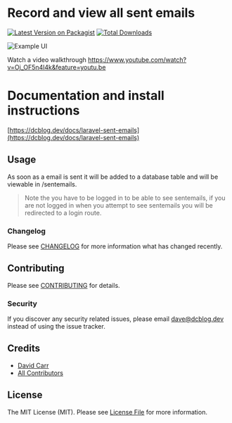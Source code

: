 # Record and view all sent emails

[![Latest Version on Packagist](https://img.shields.io/packagist/v/dcblogdev/laravel-sent-emails.svg?style=flat-square)](https://packagist.org/packages/dcblogdev/laravel-sent-emails)
[![Total Downloads](https://img.shields.io/packagist/dt/dcblogdev/laravel-sent-emails.svg?style=flat-square)](https://packagist.org/packages/dcblogdev/laravel-sent-emails)

![Example UI](https://repository-images.githubusercontent.com/279137838/610e3200-1d0e-11eb-8a39-7812708a55cd)

Watch a video walkthrough https://www.youtube.com/watch?v=Oj_OF5n4l4k&feature=youtu.be

# Documentation and install instructions 
[https://dcblog.dev/docs/laravel-sent-emails](https://dcblog.dev/docs/laravel-sent-emails)

## Usage

As soon as a email is sent it will be added to a database table and will be viewable in /sentemails.

> Note the you have to be logged in to be able to see sentemails, if you are not logged in when you attempt to see sentemails you will be redirected to a login route.

### Changelog

Please see [CHANGELOG](CHANGELOG.md) for more information what has changed recently.

## Contributing

Please see [CONTRIBUTING](CONTRIBUTING.md) for details.

### Security

If you discover any security related issues, please email dave@dcblog.dev instead of using the issue tracker.

## Credits

- [David Carr](https://github.com/dcblogdev)
- [All Contributors](../../contributors)

## License

The MIT License (MIT). Please see [License File](LICENSE.md) for more information.
